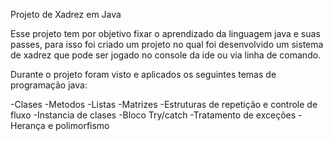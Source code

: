 Projeto de Xadrez em Java

Esse projeto tem por objetivo fixar o aprendizado da linguagem java e suas passes, 
para isso foi criado um projeto no qual foi desenvolvido um sistema de xadrez que pode ser jogado no console da ide ou via linha de comando.

Durante o projeto foram visto e aplicados os seguintes temas de programação java:

-Clases 
-Metodos
-Listas
-Matrizes
-Estruturas de repetição e controle de fluxo
-Instancia de clases
-Bloco Try/catch
-Tratamento de exceções
-Herança e polimorfismo
